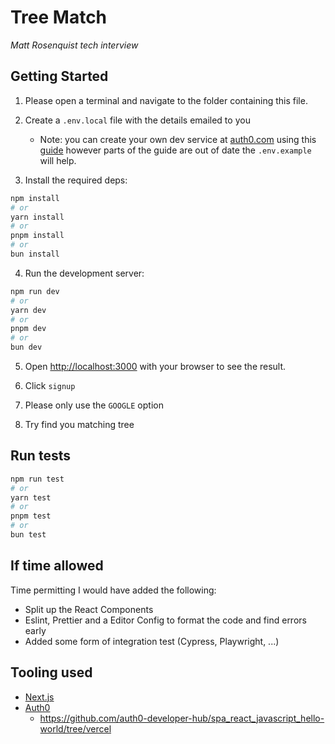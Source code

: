 # Tree Match
_Matt Rosenquist tech interview_

## Getting Started


1. Please open a terminal and navigate to the folder containing this file.

2. Create a `.env.local` file with the details emailed to you 
     - Note: you can create your own dev service at [auth0.com](https://auth0.com) using this [guide](https://auth0.com/docs/quickstart/webapp/nextjs/01-login) however parts of the guide are out of date the `.env.example` will help.

3. Install the required deps:
```bash
npm install
# or
yarn install
# or
pnpm install
# or
bun install
```

4. Run the development server:
```bash
npm run dev
# or
yarn dev
# or
pnpm dev
# or
bun dev
```

5. Open [http://localhost:3000](http://localhost:3000) with your browser to see the result.

6. Click `signup`

7. Please only use the `GOOGLE` option

8. Try find you matching tree


## Run tests


```bash
npm run test
# or
yarn test
# or
pnpm test
# or
bun test
```


## If time allowed

Time permitting I would have added the following:

 * Split up the React Components 
 * Eslint, Prettier and a Editor Config to format the code and find errors early
 * Added some form of integration test (Cypress, Playwright, ...)


## Tooling used

  * [Next.js](https://nextjs.org)
  * [Auth0](https://auth0.com)
    * https://github.com/auth0-developer-hub/spa_react_javascript_hello-world/tree/vercel